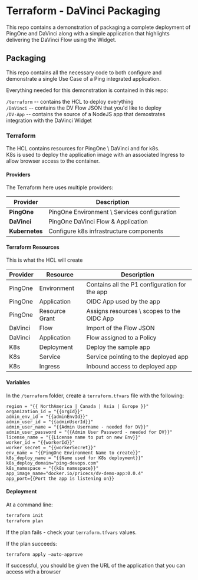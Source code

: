 # Terraform - DaVinci Packaging

This repo contains a demonstration of packaging a complete deployment of PingOne and DaVinci along with a simple application that highlights
delivering the DaVinci Flow using the Widget.

## Packaging

This repo contains all the necessary code to both configure and demonstrate a single Use Case of a Ping integrated application.

Everything needed for this demonstration is contained in this repo:

`/terraform` -- contains the HCL to deploy everything  
`/DaVinci` -- contains the DV Flow JSON that you'd like to deploy  
`/DV-App` -- contains the source of a NodeJS app that demostrates integration with the DaVinci Widget

### Terraform

The HCL contains resources for PingOne \ DaVinci and for k8s.  
K8s is used to deploy the application image with an associated Ingress to allow browser access to the container.

#### Providers

The Terraform here uses multiple providers:

| Provider | Description |
| --- | --- |
| **PingOne** | PingOne Environment \ Services configuration |
| **DaVinci** | PingOne DaVinci Flow & Application |
| **Kubernetes** | Configure k8s infrastructure components |

#### Terraform Resources

This is what the HCL will create

| Provider | Resource | Description |
| --- | --- | --- |
| PingOne | Environment | Contains all the P1 configuration for the app |
| PingOne | Application | OIDC App used by the app |
| PingOne | Resource Grant | Assigns resources \ scopes to the OIDC App |
| DaVinci | Flow | Import of the Flow JSON |
| DaVinci | Application | Flow assigned to a Policy |
| K8s | Deployment | Deploy the sample app |
| K8s | Service | Service pointing to the deployed app |
| K8s | Ingress | Inbound access to deployed app |

#### Variables

In the `/terraform` folder, create a `terraform.tfvars` file with the following:

```hcl
region = "{{ NorthAmerica | Canada | Asia | Europe }}"
organization_id = "{{orgId}}"
admin_env_id = "{{adminEnvId}}"
admin_user_id = "{{adminUserId}}"
admin_user_name = "{{Admin Username - needed for DV}}"
admin_user_password = "{{Admin User Password - needed for DV}}"
license_name = "{{License name to put on new Env}}"
worker_id = "{{workerId}}"
worker_secret = "{{workerSecret}}"
env_name = "{{PingOne Environment Name to create}}"
k8s_deploy_name = "{{Name used for K8s deployment}}"
k8s_deploy_domain="ping-devops.com"
k8s_namespace = "{{k8s namespace}}"
app_image_name="docker.io/pricecs/dv-demo-app:0.0.4"
app_port={{Port the app is listening on}}
```

#### Deployment

At a command line:

```zsh
terraform init
terraform plan
```

If the plan fails - check your `terraform.tfvars` values.

If the plan succeeds:

```hcl
terraform apply —auto-approve
````

If successful, you should be given the URL of the application that you can access with a browser
